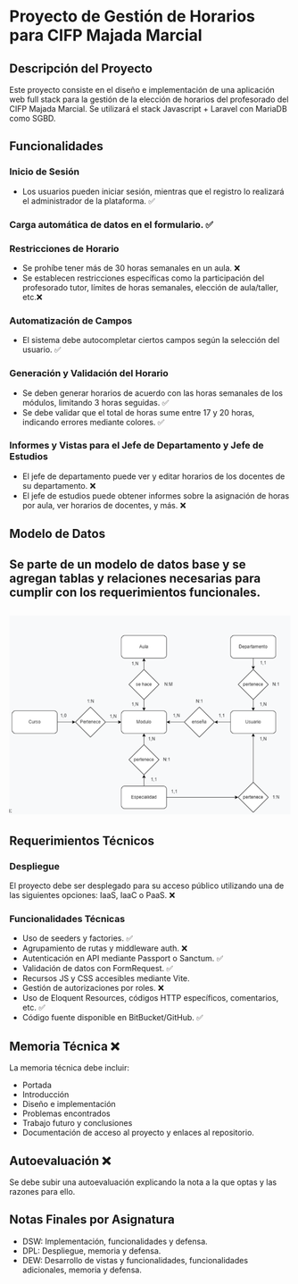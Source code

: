 # Proyecto de Gestión de Horarios para CIFP Majada Marcial

## Descripción del Proyecto
Este proyecto consiste en el diseño e implementación de una aplicación web full stack para la gestión de la elección de horarios del profesorado del CIFP Majada Marcial. Se utilizará el stack Javascript + Laravel con MariaDB como SGBD.

## Funcionalidades
### Inicio de Sesión
- Los usuarios pueden iniciar sesión, mientras que el registro lo realizará el administrador de la plataforma.   :white_check_mark:

### Carga automática de datos en el formulario.  :white_check_mark:

### Restricciones de Horario
- Se prohíbe tener más de 30 horas semanales en un aula.  :x:
- Se establecen restricciones específicas como la participación del profesorado tutor, límites de horas semanales, elección de aula/taller, etc.:x:

### Automatización de Campos
- El sistema debe autocompletar ciertos campos según la selección del usuario.  :white_check_mark:

### Generación y Validación del Horario
- Se deben generar horarios de acuerdo con las horas semanales de los módulos, limitando 3 horas seguidas.  :white_check_mark:
- Se debe validar que el total de horas sume entre 17 y 20 horas, indicando errores mediante colores. :white_check_mark:

### Informes y Vistas para el Jefe de Departamento y Jefe de Estudios
- El jefe de departamento puede ver y editar horarios de los docentes de su departamento. :x:
- El jefe de estudios puede obtener informes sobre la asignación de horas por aula, ver horarios de docentes, y más. :x:

## Modelo de Datos
Se parte de un modelo de datos base y se agregan tablas y relaciones necesarias para cumplir con los requerimientos funcionales.
--
![Descripción de la imagen](ModeloRelacional.png)
--

## Requerimientos Técnicos
### Despliegue
El proyecto debe ser desplegado para su acceso público utilizando una de las siguientes opciones: IaaS, IaaC o PaaS. :x:

### Funcionalidades Técnicas
- Uso de seeders y factories. :white_check_mark:
- Agrupamiento de rutas y middleware auth. :x:
- Autenticación en API mediante Passport o Sanctum. :white_check_mark:
- Validación de datos con FormRequest. :white_check_mark: 
- Recursos JS y CSS accesibles mediante Vite. 
- Gestión de autorizaciones por roles. :x:
- Uso de Eloquent Resources, códigos HTTP específicos, comentarios, etc. :white_check_mark: 
- Código fuente disponible en BitBucket/GitHub. :white_check_mark: 

## Memoria Técnica :x:
La memoria técnica debe incluir:
- Portada
- Introducción
- Diseño e implementación
- Problemas encontrados
- Trabajo futuro y conclusiones
- Documentación de acceso al proyecto y enlaces al repositorio.

## Autoevaluación :x:
Se debe subir una autoevaluación explicando la nota a la que optas y las razones para ello.

## Notas Finales por Asignatura
- DSW: Implementación, funcionalidades y defensa.
- DPL: Despliegue, memoria y defensa.
- DEW: Desarrollo de vistas y funcionalidades, funcionalidades adicionales, memoria y defensa.

